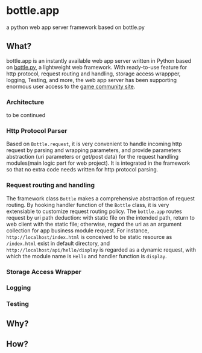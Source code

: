 # bottle.app
a python web app server framework based on bottle.py

## What?
bottle.app is an instantly available web app server written in Python based on [bottle.py](http://www.bottlepy.org), a lightweight web framework. With ready-to-use feature for http protocol, request routing and handling, storage access wrappper, logging, Testing, and more, the web app server has been supporting enormous user access to the [game community site](http://forum.tgp.qq.com/bbs.html).

### Architecture
to be continued

### Http Protocol Parser
Based on `Bottle.request`, it is very convenient to handle incoming http request by parsing and wrapping parameters, and provide parameters abstraction (uri parameters or get/post data) for the request handling modules(main logic part for web project). It is integrated in the framework so that no extra code needs written for http protocol parsing. 

### Request routing and handling
The framework class `Bottle` makes a comprehensive abstraction of request routing. By hooking handler function of the `Bottle` class, it is very extensiable to customize request routing policy. The `bottle.app` routes request by uri path deduction: with static file on the intended path, return to web client with the static file; otherwise, regard the uri as an argument collection for app business module request. For instance, `http://localhost/index.html` is conceived to be static resource as `/index.html` exist in default directory, and `http://localhost/api/hello/display` is regarded as a dynamic request, with which the module name is `Hello` and handler function is `display`.

### Storage Access Wrapper

### Logging

### Testing


## Why?

## How?
